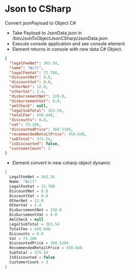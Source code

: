 # Json to CSharp

Convert jsonPayload to Object C#
- Take Payload to JsonData.json in /bin/JsonToObjectJsonCSharp/JsonData.json
- Execute console application and see console element
- Element returns in console with new data C# Object.
```json
{
  "legalFeeNet": 363.54,
  "name": "Will",
  "legalFeeVat": 72.708,
  "discountNet": 0.0,
  "discountVat": 0.0,
  "otherNet": 12.0,
  "otherVat": 2.4,
  "disbursementNet": 220.0,
  "disbursementVat": 0.0,
  "amlCheck": null,
  "legalSubTotal": 363.54,
  "totalFee": 450.648,
  "discounts": 0.0,
  "vat": 75.108,
  "discountedPrice": 360.5184,
  "recommendedRetailPrice": 450.648,
  "subTotal": 375.54,
  "isDiscounted": false,
  "customerCount": 3
}
```
- Element convert in new csharp object dynamic
```csharp
{
  LegalFeeNet = 363.54
  Name: "Will"
  LegalFeeVat = 72.708
  DiscountNet = 0.0
  DiscountVat = 0.0
  OtherNet = 12.0
  OtherVat = 2.4
  DisbursementNet = 220.0
  DisbursementVat = 0.0
  AmlCheck = null
  LegalSubTotal = 363.54
  TotalFee = 450.648
  Discounts = 0.0
  Vat = 75.108
  DiscountedPrice = 360.5184
  RecommendedRetailPrice = 450.648
  SubTotal = 375.54
  IsDiscounted = false
  CustomerCount = 3
}
```
